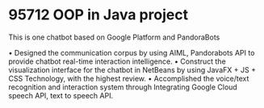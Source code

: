 # 95712 OOP in Java project

This is one chatbot based on Google Platform and PandoraBots

• Designed the communication corpus by using AIML, Pandorabots API to provide chatbot real-time interaction intelligence.
• Construct the visualization interface for the chatbot in NetBeans by using JavaFX + JS + CSS Technology, with the highest review.
• Accomplished the voice/text recognition and interaction system through Integrating Google Cloud speech API, text to speech API.